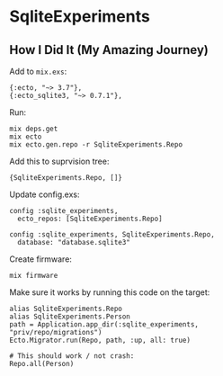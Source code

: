 # SqliteExperiments

## How I Did It (My Amazing Journey)

Add to `mix.exs`:

```
{:ecto, "~> 3.7"},
{:ecto_sqlite3, "~> 0.7.1"},
```

Run:

```
mix deps.get
mix ecto
mix ecto.gen.repo -r SqliteExperiments.Repo
```

Add this to suprvision tree:

```
{SqliteExperiments.Repo, []}
```

Update config.exs:

```
config :sqlite_experiments,
  ecto_repos: [SqliteExperiments.Repo]

config :sqlite_experiments, SqliteExperiments.Repo,
  database: "database.sqlite3"
```

Create firmware:

```
mix firmware
```

Make sure it works by running this code on the target:

```
alias SqliteExperiments.Repo
alias SqliteExperiments.Person
path = Application.app_dir(:sqlite_experiments, "priv/repo/migrations")
Ecto.Migrator.run(Repo, path, :up, all: true)

# This should work / not crash:
Repo.all(Person)
```
